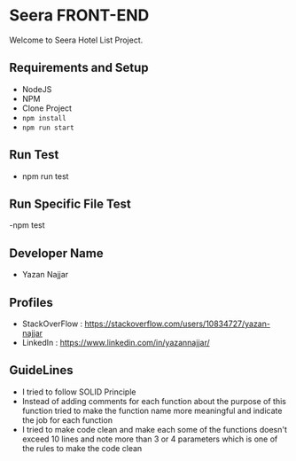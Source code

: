 # Seera FRONT-END #

Welcome to Seera Hotel List Project.


## Requirements and Setup ##
- NodeJS
- NPM
- Clone Project
- ```npm install```
- ```npm run start```

## Run Test
- npm run test

## Run Specific File Test
-npm test <FileName>

## Developer Name
- Yazan Najjar

## Profiles
- StackOverFlow : https://stackoverflow.com/users/10834727/yazan-najjar
- LinkedIn : https://www.linkedin.com/in/yazannajjar/

## GuideLines
- I tried to follow SOLID Principle
- Instead of adding comments for each function about the purpose of this function tried to make the function name more meaningful and indicate the job for each function
- I tried to make code clean and make each some of the functions doesn't exceed 10 lines and note more than 3 or 4 parameters which is one of the rules to make the code clean
